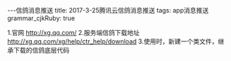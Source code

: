 ---信鸽消息推送
title: 2017-3-25腾讯云信鸽消息推送
tags: app消息推送
grammar_cjkRuby: true


1.官网  http://xg.qq.com/
2.服务端信鸽下载地址  http://xg.qq.com/xg/help/ctr_help/download
3.使用时，新建一个类文件，继承下载的信鸽底层代码